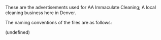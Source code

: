 These are the advertisements used for AA Immaculate Cleaning; A local cleaning business here in Denver.

The naming conventions of the files are as follows:

(undefined)
